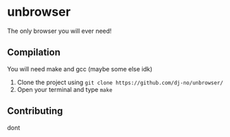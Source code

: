 # unbrowser
The only browser you will ever need!
## Compilation
You will need make and gcc (maybe some else idk)
1. Clone the project using `git clone https://github.com/dj-no/unbrowser/`
2. Open your terminal and type `make`
## Contributing
dont
